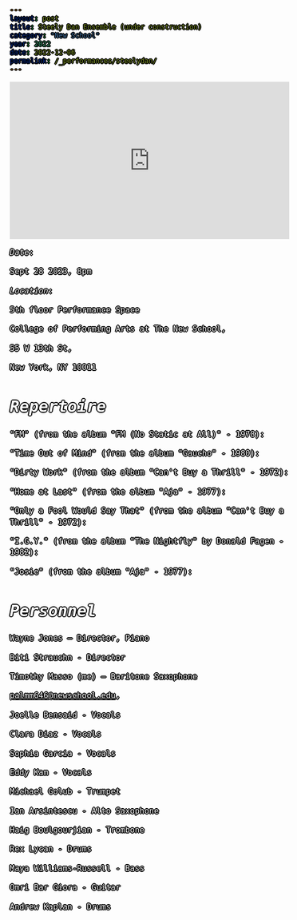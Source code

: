 ```yaml
---
layout: post
title: Steely Dan Ensemble (under construction)
category: "New School"
year: 2022
date: 2022-12-06
permalink: /_performances/steelydan/
---
```


<style>

body {
  color: white;
  font-family: monospace;
  font-size: 16px;
  line-height: 1.4;
  margin: 0;
  min-height: 100%;
  overflow-wrap: break-word;
  text-shadow: 
    0 0 0 black,
    1px 0 0 black,
    -1px 0 0 black,
    0 1px 0 black,
    0 -1px 0 black,
    1px 1px 0 black,
    -1px -1px 0 black,
    1px -1px 0 black,
    -1px 1px 0 black,
    2px 0 0 black,
    -2px 0 0 black,
    0 2px 0 black,
    0 -2px 0 black;
}

body {
  background-image: url('/assets/5thfloor.webp');
  background-size: cover;
  background-position: center;
  background-attachment: fixed;
}

a {
  color: white;
}

</style>

<iframe width="560" height="315" src="https://www.youtube.com/embed/0EgK2lqJP1E?si=UfqQlZy_P5vTMyd4&amp;start=169" title="YouTube video player" frameborder="0" allow="accelerometer; autoplay; clipboard-write; encrypted-media; gyroscope; picture-in-picture; web-share" referrerpolicy="strict-origin-when-cross-origin" allowfullscreen></iframe>


*Date*: 

Sept 28 2023, 8pm

*Location*: 

5th floor Performance Space

College of Performing Arts at The New School, 

55 W 13th St, 

New York, NY 10011

# *Repertoire*

"FM" (from the album "FM (No Static at All)" - 1978):

"Time Out of Mind" (from the album "Gaucho" - 1980):

"Dirty Work" (from the album "Can't Buy a Thrill" - 1972):

"Home at Last" (from the album "Aja" - 1977):

"Only a Fool Would Say That" (from the album "Can't Buy a Thrill" - 1972):

"I.G.Y." (from the album "The Nightfly" by Donald Fagen - 1982):

"Josie" (from the album "Aja" - 1977):

# *Personnel*

Wayne Jones – Director, Piano

Biti Strauchn - Director

Timothy Masso (me) – Baritone Saxophone

palmm646@newschool.edu,

Joelle Bensaid - Vocals

Clara Diaz - Vocals

Sophia Garcia - Vocals

Eddy Kam - Vocals

Michael Golub - Trumpet

Ian Arsintescu - Alto Saxophone

Haig Boulgourjian - Trombone 

Rex Lycan - Drums

Maya Williams-Russell - Bass

Omri Bar Giora - Guitar 

Andrew Kaplan - Drums



